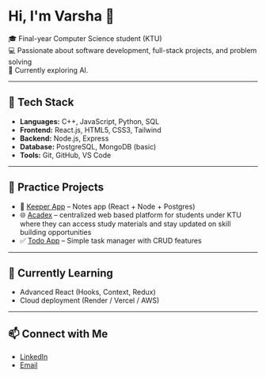 # Hi, I'm Varsha 👋

🎓 Final-year Computer Science student (KTU)  
💻 Passionate about software development, full-stack projects, and problem solving  
🚀 Currently exploring AI.

---

## 🔧 Tech Stack
- **Languages:** C++, JavaScript, Python, SQL  
- **Frontend:** React.js, HTML5, CSS3, Tailwind  
- **Backend:** Node.js, Express  
- **Database:** PostgreSQL, MongoDB (basic)  
- **Tools:** Git, GitHub, VS Code  

---

## 📌 Practice Projects
- 📝 [Keeper App](https://github.com/varsha-k-k/keeper-app) – Notes app (React + Node + Postgres)  
- 🌐 [Acadex](https://github.com/varsha-k-k/minii/tree/master) – centralized web based platform for students under KTU where they can access study materials and stay updated on skill building opportunities
- ✅ [Todo App](https://github.com/yourusername/todo-app) – Simple task manager with CRUD features  


---

## 🌱 Currently Learning
- Advanced React (Hooks, Context, Redux)  
- Cloud deployment (Render / Vercel / AWS)  

---

## 📫 Connect with Me
- [LinkedIn](https://www.linkedin.com/in/varsha-k-k-aa1b93249/) 
- [Email](mailto:varshakk022@gmail.com)  


